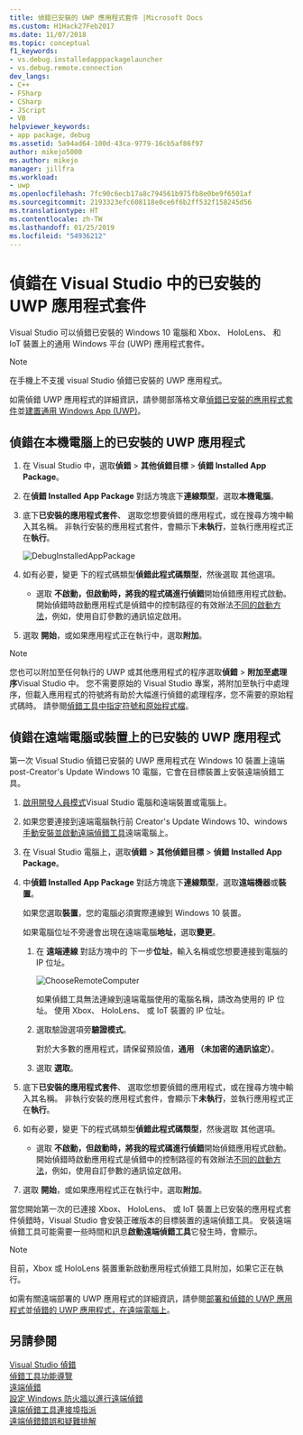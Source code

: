 ```yaml
---
title: 偵錯已安裝的 UWP 應用程式套件 |Microsoft Docs
ms.custom: H1Hack27Feb2017
ms.date: 11/07/2018
ms.topic: conceptual
f1_keywords:
- vs.debug.installedapppackagelauncher
- vs.debug.remote.connection
dev_langs:
- C++
- FSharp
- CSharp
- JScript
- VB
helpviewer_keywords:
- app package, debug
ms.assetid: 5a94ad64-100d-43ca-9779-16cb5af86f97
author: mikejo5000
ms.author: mikejo
manager: jillfra
ms.workload:
- uwp
ms.openlocfilehash: 7fc90c6ecb17a8c794561b975fb8e0be9f6501af
ms.sourcegitcommit: 2193323efc608118e0ce6f6b2ff532f158245d56
ms.translationtype: HT
ms.contentlocale: zh-TW
ms.lasthandoff: 01/25/2019
ms.locfileid: "54936212"
---
```

# <a name="debug-an-installed-uwp-app-package-in-visual-studio"></a>偵錯在 Visual Studio 中的已安裝的 UWP 應用程式套件

Visual Studio 可以偵錯已安裝的 Windows 10 電腦和 Xbox、 HoloLens、 和 IoT 裝置上的通用 Windows 平台 (UWP) 應用程式套件。 

>[!NOTE]
>在手機上不支援 visual Studio 偵錯已安裝的 UWP 應用程式。
   
如需偵錯 UWP 應用程式的詳細資訊，請參閱部落格文章[偵錯已安裝的應用程式套件](https://blogs.msdn.microsoft.com/devops/2016/03/30/updates-for-debugging-installed-app-packages-in-visual-studio-2015-update-2/)並[建置通用 Windows App (UWP)](https://blogs.msdn.microsoft.com/visualstudio/2016/08/02/universal-windows-apps-targeting-windows-10-anniversary-sdk/)。

## <a name="debug-an-installed-uwp-app-on-a-local-machine"></a>偵錯在本機電腦上的已安裝的 UWP 應用程式

1. 在 Visual Studio 中，選取**偵錯** > **其他偵錯目標** > **偵錯 Installed App Package**。
   
1. 在**偵錯 Installed App Package**  對話方塊底下**連線類型**，選取**本機電腦**。
   
1. 底下**已安裝的應用程式套件**、 選取您想要偵錯的應用程式，或在搜尋方塊中輸入其名稱。 非執行安裝的應用程式套件，會顯示下**未執行**，並執行應用程式正在**執行**。 
   
   ![DebugInstalledAppPackage](../debugger/media/debug-installed-app-pkg.png "DebugInstalledAppPackage")
   
1. 如有必要，變更  下的程式碼類型**偵錯此程式碼類型**，然後選取 其他選項。 
   - 選取 **不啟動，但啟動時，將我的程式碼進行偵錯**開始偵錯應用程式啟動。 開始偵錯時啟動應用程式是偵錯中的控制路徑的有效辦法[不同的啟動方法](/windows/uwp/xbox-apps/automate-launching-uwp-apps)，例如，使用自訂參數的通訊協定啟用。
   
1. 選取 **開始**，或如果應用程式正在執行中，選取**附加**。

> [!NOTE]
> 您也可以附加至任何執行的 UWP 或其他應用程式的程序選取**偵錯** > **附加至處理序**Visual Studio 中。 您不需要原始的 Visual Studio 專案，將附加至執行中處理序，但載入應用程式的符號將有助於大幅進行偵錯的處理程序，您不需要的原始程式碼時。 請參閱[偵錯工具中指定符號和原始程式檔](specify-symbol-dot-pdb-and-source-files-in-the-visual-studio-debugger.md)。
  
## <a name="remote"></a> 偵錯在遠端電腦或裝置上的已安裝的 UWP 應用程式

第一次 Visual Studio 偵錯已安裝的 UWP 應用程式在 Windows 10 裝置上遠端 post-Creator's Update Windows 10 電腦，它會在目標裝置上安裝遠端偵錯工具。 

1. [啟用開發人員模式](/windows/uwp/get-started/enable-your-device-for-development)Visual Studio 電腦和遠端裝置或電腦上。
   
1. 如果您要連接到遠端電腦執行前 Creator's Update Windows 10、windows[手動安裝並啟動遠端偵錯工具](../debugger/remote-debugging.md)遠端電腦上。
   
1. 在 Visual Studio 電腦上，選取**偵錯** > **其他偵錯目標** > **偵錯 Installed App Package**。
   
1. 中**偵錯 Installed App Package**  對話方塊底下**連線類型**，選取**遠端機器**或**裝置**。
   
   如果您選取**裝置**，您的電腦必須實際連線到 Windows 10 裝置。
   
   如果電腦位址不旁邊會出現在遠端電腦**地址**，選取**變更**。 
      
   1. 在 **遠端連線** 對話方塊中的 下一步**位址**，輸入名稱或您想要連接到電腦的 IP 位址。
      
      ![ChooseRemoteComputer](../debugger/media/debug-remote-app-pkg.png "ChooseRemoteComputer")
      
      如果偵錯工具無法連線到遠端電腦使用的電腦名稱，請改為使用的 IP 位址。 使用 Xbox、 HoloLens、 或 IoT 裝置的 IP 位址。
   1. 選取驗證選項旁**驗證模式**。
      
      對於大多數的應用程式，請保留預設值，**通用 （未加密的通訊協定）**。
   1. 選取 **選取**。 

1. 底下**已安裝的應用程式套件**、 選取您想要偵錯的應用程式，或在搜尋方塊中輸入其名稱。 非執行安裝的應用程式套件，會顯示下**未執行**，並執行應用程式正在**執行**。 
   
1. 如有必要，變更  下的程式碼類型**偵錯此程式碼類型**，然後選取 其他選項。 
   - 選取 **不啟動，但啟動時，將我的程式碼進行偵錯**開始偵錯應用程式啟動。 開始偵錯時啟動應用程式是偵錯中的控制路徑的有效辦法[不同的啟動方法](/windows/uwp/xbox-apps/automate-launching-uwp-apps)，例如，使用自訂參數的通訊協定啟用。
   
1. 選取 **開始**，或如果應用程式正在執行中，選取**附加**。

當您開始第一次的已連接 Xbox、 HoloLens、 或 IoT 裝置上已安裝的應用程式套件偵錯時，Visual Studio 會安裝正確版本的目標裝置的遠端偵錯工具。 安裝遠端偵錯工具可能需要一些時間和訊息**啟動遠端偵錯工具**它發生時，會顯示。

>[!NOTE]
>目前，Xbox 或 HoloLens 裝置重新啟動應用程式偵錯工具附加，如果它正在執行。

如需有關遠端部署的 UWP 應用程式的詳細資訊，請參閱[部署和偵錯的 UWP 應用程式](/windows/uwp/debug-test-perf/deploying-and-debugging-uwp-apps#advanced-remote-deployment-options)並[偵錯的 UWP 應用程式，在遠端電腦上](run-windows-store-apps-on-a-remote-machine.md)。 
  
## <a name="see-also"></a>另請參閱  
 [Visual Studio 偵錯](../debugger/index.md)  
 [偵錯工具功能導覽](../debugger/debugger-feature-tour.md)  
 [遠端偵錯](../debugger/remote-debugging.md)  
 [設定 Windows 防火牆以進行遠端偵錯](../debugger/configure-the-windows-firewall-for-remote-debugging.md)  
 [遠端偵錯工具連接埠指派](../debugger/remote-debugger-port-assignments.md)  
 [遠端偵錯錯誤和疑難排解](../debugger/remote-debugging-errors-and-troubleshooting.md)